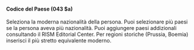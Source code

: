 #### Codice del Paese (043 $a)

Seleziona la moderna nazionalità della persona. Puoi selezionare più paesi se la persona aveva più nazionalità. Puoi aggiungere paesi addizionali consultando il RISM Editorial Center. Per regioni storiche (Prussia, Boemia) inserisci il più stretto equivalente moderno.